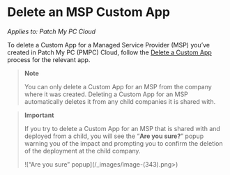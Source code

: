 # Delete an MSP Custom App

_Applies to: Patch My PC Cloud_

To delete a Custom App for a Managed Service Provider (MSP) you’ve created in Patch My PC (PMPC) Cloud, follow the [Delete a Custom App](../../custom-apps/delete-a-custom-app.md) process for the relevant app.

> **Note**
>
> You can only delete a Custom App for an MSP from the company where it was created. Deleting a Custom App for an MSP automatically deletes it from any child companies it is shared with.

> **Important**
>
> If you try to delete a Custom App for an MSP that is shared with and deployed from a child, you will see the “**Are you sure?**” popup warning you of the impact and prompting you to confirm the deletion of the deployment at the child company.
>
> !\[“Are you sure” popup]\(/\_images/image-(343).png>)